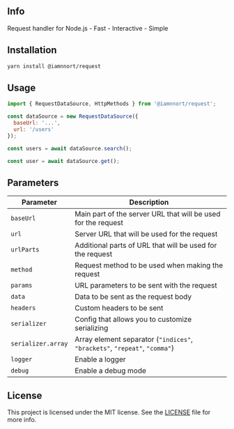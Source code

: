 ## Info

Request handler for Node.js - Fast - Interactive - Simple

## Installation

```bash
yarn install @iamnnort/request
```

## Usage

```javascript
import { RequestDataSource, HttpMethods } from '@iamnnort/request';

const dataSource = new RequestDataSource({
  baseUrl: '...',
  url: '/users'
});

const users = await dataSource.search();

const user = await dataSource.get();
```

## Parameters

| Parameter          | Description                                                                |
| ------------------ | -------------------------------------------------------------------------- |
| `baseUrl`          | Main part of the server URL that will be used for the request              |
| `url`              | Server URL that will be used for the request                               |
| `urlParts`         | Additional parts of URL that will be used for the request                  |
| `method`           | Request method to be used when making the request                          |
| `params`           | URL parameters to be sent with the request                                 |
| `data`             | Data to be sent as the request body                                        |
| `headers`          | Custom headers to be sent                                                  |
| `serializer`       | Config that allows you to customize serializing                            |
| `serializer.array` | Array element separator (`"indices"`, `"brackets"`, `"repeat"`, `"comma"`) |
| `logger`           | Enable a logger                                                            |
| `debug`            | Enable a debug mode                                                        |

## License

This project is licensed under the MIT license. See the [LICENSE](LICENSE) file for more info.

